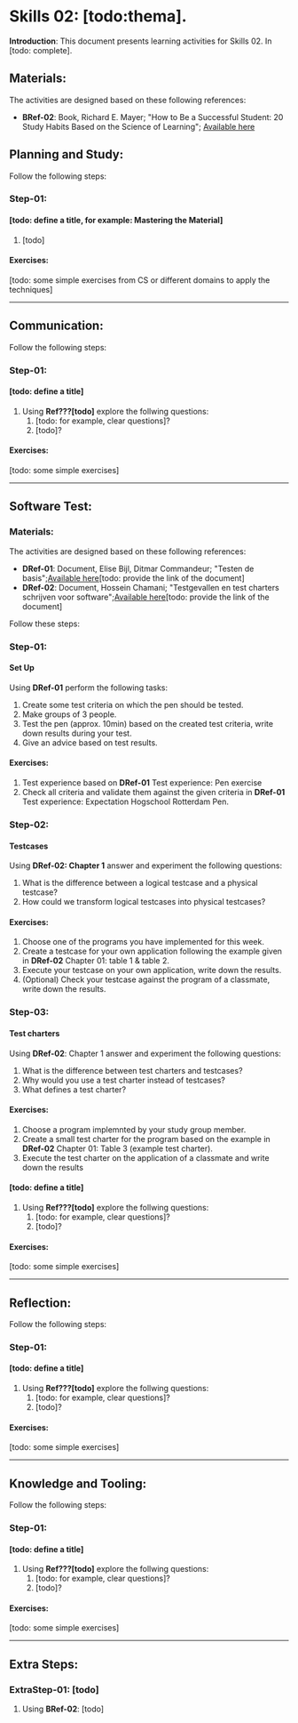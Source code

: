 # Skills 02: [todo:thema].

**Introduction**: This document presents learning activities for Skills 02. In [todo: complete].


## Materials:

The activities are designed based on these following references:

- **BRef-02**: Book,  Richard E. Mayer; "How to Be a Successful Student: 20 Study Habits Based on the Science of Learning"; [Available here](https://www.amazon.com/How-Successful-Student-Richard-Mayer/dp/1138319864) 

## Planning and Study:

Follow the following steps:

### Step-01: 
#### [todo: define a title, for example: Mastering the Material]

1. [todo]


#### Exercises:

[todo: some simple exercises from CS or different domains to apply the techniques]
<hr>

## Communication:

Follow the following steps:

### Step-01: 
#### [todo: define a title]

1. Using **Ref???[todo]** explore the follwing questions:
   1. [todo: for example, clear questions]?
   2. [todo]?

#### Exercises:

[todo: some simple exercises]
<hr>

## Software Test:

### Materials:

The activities are designed based on these following references:

- **DRef-01**: Document, Elise Bijl, Ditmar Commandeur; "Testen de basis";[Available here]()[todo: provide the link of the document] 
- **DRef-02**: Document, Hossein Chamani; "Testgevallen en test charters schrijven voor software";[Available here]()[todo: provide the link of the document] 

Follow these steps:

### Step-01:

#### Set Up

Using **DRef-01** perform the following tasks:

1. Create some test criteria on which the pen should be tested.
2. Make groups of 3 people.
3. Test the pen (approx. 10min) based on the created test criteria,
write down results during your test.
4. Give an advice based on test results.

#### Exercises:

1. Test experience based on **DRef-01** Test experience: Pen exercise
2. Check all criteria and validate them against the given criteria in
**DRef-01** Test experience: Expectation Hogschool Rotterdam Pen.


### Step-02:

#### Testcases

Using **DRef-02: Chapter 1** answer and experiment the following questions:
1. What is the difference between a logical testcase and a physical testcase?
2. How could we transform logical testcases into physical testcases?

#### Exercises:

1. Choose one of the programs you have implemented for this week. 
2. Create a testcase for your own application following the example given in **DRef-02** Chapter 01: table 1 & table 2.
3. Execute your testcase on your own application, write down the results.
4. (Optional) Check your testcase against the program of a classmate, write down the results.


### Step-03:

#### Test charters

Using **DRef-02**: Chapter 1 answer and experiment the following questions:
1. What is the difference between test charters and testcases?
2. Why would you use a test charter instead of testcases?
3. What defines a test charter?

#### Exercises:

1. Choose a program implemnted by your study group member.
2. Create a small test charter for the program based on the example in **DRef-02** Chapter 01: Table 3 (example test charter).
3. Execute the test charter on the application of a classmate and write down the results


#### [todo: define a title]

1. Using **Ref???[todo]** explore the follwing questions:
   1. [todo: for example, clear questions]?
   2. [todo]?

#### Exercises:

[todo: some simple exercises]
<hr>

## Reflection:

Follow the following steps:

### Step-01: 
#### [todo: define a title]

1. Using **Ref???[todo]** explore the follwing questions:
   1. [todo: for example, clear questions]?
   2. [todo]?

#### Exercises:

[todo: some simple exercises]
<hr>

## Knowledge and Tooling:

Follow the following steps:

### Step-01: 
#### [todo: define a title]

1. Using **Ref???[todo]** explore the follwing questions:
   1. [todo: for example, clear questions]?
   2. [todo]?

#### Exercises:

[todo: some simple exercises]
<hr>

## Extra Steps:

### ExtraStep-01: [todo]
1. Using **BRef-02**: [todo]








